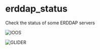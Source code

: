 # erddap_status

Check the status of some ERDDAP servers

  ![IOOS](https://img.shields.io/endpoint?url=https://raw.githubusercontent.com/ocefpaf/erddap_status-status/main/status_ioos.json)

  ![GLIDER](https://img.shields.io/endpoint?url=https://raw.githubusercontent.com/ocefpaf/erddap_status-status/main/status_glider.json)
  